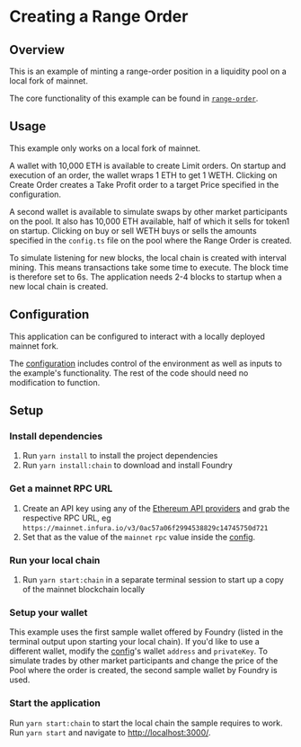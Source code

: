 # Creating a Range Order

## Overview

This is an example of minting a range-order position in a liquidity pool on a local fork of mainnet.

The core functionality of this example can be found in [`range-order`](./src/libs/range-order.ts).

## Usage

This example only works on a local fork of mainnet.

A wallet with 10,000 ETH is available to create Limit orders. On startup and execution of an order, the wallet wraps 1 ETH to get 1 WETH.
Clicking on Create Order creates a Take Profit order to a target Price specified in the configuration.

A second wallet is available to simulate swaps by other market participants on the pool.
It also has 10,000 ETH available, half of which it sells for token1 on startup.
Clicking on buy or sell WETH buys or sells the amounts specified in the `config.ts` file on the pool where the Range Order is created.

To simulate listening for new blocks, the local chain is created with interval mining. This means transactions take some time to execute. The block time is therefore set to 6s.
The application needs 2-4 blocks to startup when a new local chain is created.

## Configuration

This application can be configured to interact with a locally deployed mainnet fork.

The [configuration](./src/config.ts) includes control of the environment as well as inputs to the example's functionality. The rest of the code should need no modification to function.

## Setup

### Install dependencies

1. Run `yarn install` to install the project dependencies
2. Run `yarn install:chain` to download and install Foundry

### Get a mainnet RPC URL

1. Create an API key using any of the [Ethereum API providers](https://docs.ethers.io/v5/api/providers/) and grab the respective RPC URL, eg `https://mainnet.infura.io/v3/0ac57a06f2994538829c14745750d721`
2. Set that as the value of the `mainnet` `rpc` value inside the [config](./src/config.ts).

### Run your local chain

1. Run `yarn start:chain` in a separate terminal session to start up a copy of the mainnet blockchain locally

### Setup your wallet

This example uses the first sample wallet offered by Foundry (listed in the terminal output upon starting your local chain). If you'd like to use a different wallet, modify the [config](./src/config.ts)'s wallet `address` and `privateKey`.
To simulate trades by other market participants and change the price of the Pool where the order is created, the second sample wallet by Foundry is used.

### Start the application

Run `yarn start:chain` to start the local chain the sample requires to work.
Run `yarn start` and navigate to [http://localhost:3000/](http://localhost:3000/).
